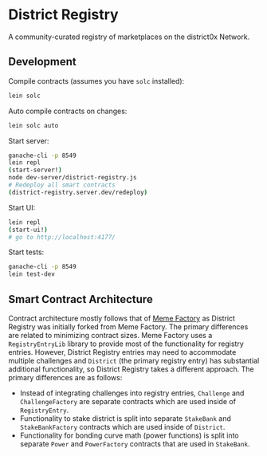 # District Registry

A community-curated registry of marketplaces on the district0x Network.

## Development
Compile contracts (assumes you have `solc` installed):
```bash
lein solc
```
Auto compile contracts on changes:
```bash
lein solc auto
```

Start server: 
```bash
ganache-cli -p 8549
lein repl
(start-server!)
node dev-server/district-registry.js
# Redeploy all smart contracts
(district-registry.server.dev/redeploy)
```

Start UI:
```bash
lein repl
(start-ui!)
# go to http://localhost:4177/
```

Start tests:
```bash
ganache-cli -p 8549
lein test-dev
```

## Smart Contract Architecture

Contract architecture mostly follows that of [Meme Factory](https://github.com/district0x/memefactory) as District Registry was initially forked from Meme Factory. The primary differences are related to minimizing contract sizes. Meme Factory uses a `RegistryEntryLib` library to provide most of the functionality for registry entries. However, District Registry entries may need to accommodate multiple challenges and `District` (the primary registry entry) has substantial additional functionality, so District Registry takes a different approach. The primary differences are as follows:

* Instead of integrating challenges into registry entries, `Challenge` and `ChallengeFactory` are separate contracts which are used inside of `RegistryEntry`. 
* Functionality to stake district is split into separate `StakeBank` and `StakeBankFactory` contracts which are used inside of `District`.
* Functionality for bonding curve math (power functions) is split into separate `Power` and `PowerFactory` contracts that are used in `StakeBank`.


